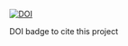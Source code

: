 [![DOI](https://zenodo.org/badge/408669082.svg)](https://zenodo.org/badge/latestdoi/408669082)

DOI badge to cite this project
